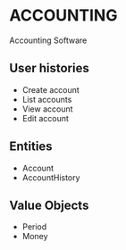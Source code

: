 ACCOUNTING
==========

Accounting Software

User histories
--------------
* Create account
* List accounts
* View account
* Edit account

Entities
--------
* Account
* AccountHistory

Value Objects
-------------
* Period
* Money